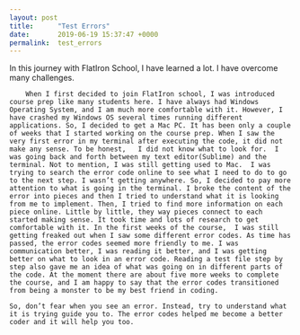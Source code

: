 ```yaml
---
layout: post
title:      "Test Errors"
date:       2019-06-19 15:37:47 +0000
permalink:  test_errors
---
```



In this journey with FlatIron  School, I have learned a lot. I have overcome many challenges.  

        When I first decided to join FlatIron school, I was introduced course prep like many students here. I have always had Windows Operating System, and I am much more comfortable with it. However, I have crashed my Windows OS several times running different applications. So, I decided to get a Mac PC. It has been only a couple of weeks that I started working on the course prep. When I saw the very first error in my terminal after executing the code, it did not make any sense. To be honest,   I did not know what to look for.  I was going back and forth between my text editor(Sublime) and the terminal. Not to mention, I was still getting used to Mac.  I was trying to search the error code online to see what I need to do to go to the next step. I wasn’t getting anywhere. So, I decided to pay more attention to what is going in the terminal. I broke the content of the error into pieces and then I tried to understand what it is looking from me to implement. Then, I tried to find more information on each piece online. Little by little, they way pieces connect to each started making sense. It took time and lots of research to get comfortable with it. In the first weeks of the course,  I was still getting freaked out when I saw some different error codes. As time has passed, the error codes seemed more friendly to me. I was communication better, I was reading it better, and I was getting better on what to look in an error code. Reading a test file step by step also gave me an idea of what was going on in different parts of the code. At the moment there are about five more weeks to complete the course, and I am happy to say that the error codes transitioned from being a monster to be my best friend in coding. 

    So, don’t fear when you see an error. Instead, try to understand what it is trying guide you to. The error codes helped me become a better coder and it will help you too. 
